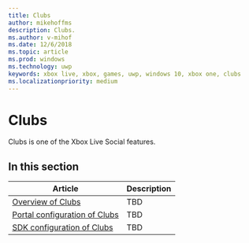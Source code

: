 ```yaml
---
title: Clubs
author: mikehoffms
description: Clubs.
ms.author: v-mihof
ms.date: 12/6/2018
ms.topic: article
ms.prod: windows
ms.technology: uwp
keywords: xbox live, xbox, games, uwp, windows 10, xbox one, clubs
ms.localizationpriority: medium
---
```


# Clubs

Clubs is one of the Xbox Live Social features.


## In this section

| Article | Description |
|---------|-------------|
| [Overview of Clubs](clubs-overview.md) | TBD |
| [Portal configuration of Clubs](clubs-portal-config.md) | TBD |
| [SDK configuration of Clubs](clubs-sdk-config.md) | TBD |
